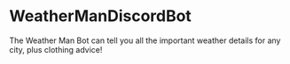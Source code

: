 # WeatherManDiscordBot
The Weather Man Bot can tell you all the important weather details for any city, plus clothing advice!
